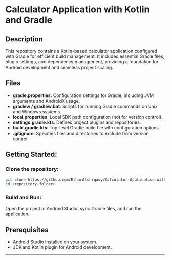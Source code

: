 # Calculator Application with Kotlin and Gradle

## Description
This repository contains a Kotlin-based calculator application configured with Gradle for efficient build management. It includes essential Gradle files, plugin settings, and dependency management, providing a foundation for Android development and seamless project scaling.

## Files
- **gradle.properties**: Configuration settings for Gradle, including JVM arguments and AndroidX usage.
- **gradlew / gradlew.bat**: Scripts for running Gradle commands on Unix and Windows systems.
- **local.properties**: Local SDK path configuration (not for version control).
- **settings.gradle.kts**: Defines project plugins and repositories.
- **build.gradle.kts**: Top-level Gradle build file with configuration options.
- **.gitignore**: Specifies files and directories to exclude from version control.

## Getting Started:
### Clone the repository:

```bash
git clone https://github.com/EtharAlshrqawy/Calculator-Application-with-Kotlin-and-Gradle.git
cd <repository-folder>
```

### Build and Run:
Open the project in Android Studio, sync Gradle files, and run the application.

## Prerequisites
- Android Studio installed on your system.
- JDK and Kotlin plugin for Android development.

---
